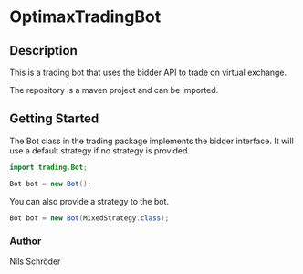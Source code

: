 # OptimaxTradingBot

## Description

This is a trading bot that uses the bidder API to trade on virtual exchange.

The repository is a maven project and can be imported. 

## Getting Started


The Bot class in the trading package implements the bidder interface.
It will use a default strategy if no strategy is provided.

````java
import trading.Bot;

Bot bot = new Bot();
````

You can also provide a strategy to the bot.


````java
Bot bot = new Bot(MixedStrategy.class);
````


### Author
Nils Schröder